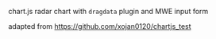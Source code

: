 chart.js radar chart with `dragdata` plugin and MWE input form

adapted from https://github.com/xojan0120/chartjs_test